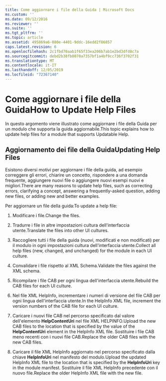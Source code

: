 ```yaml
---
title: Come aggiornare i file della Guida | Microsoft Docs
ms.custom: ''
ms.date: 09/12/2016
ms.reviewer: ''
ms.suite: ''
ms.tgt_pltfrm: ''
ms.topic: article
ms.assetid: 495869a6-080e-4401-9ddc-16edd2f86857
caps.latest.revision: 6
ms.openlocfilehash: 2c1fbd70aab1f65f33ea206b7ab1e2bd3dfd8c7a
ms.sourcegitcommit: debd2b38fb8070a7357bf1a4bf9cc736f3702f31
ms.translationtype: MT
ms.contentlocale: it-IT
ms.lasthandoff: 12/05/2019
ms.locfileid: "72367140"
---
```

# <a name="how-to-update-help-files"></a><span data-ttu-id="6182c-102">Come aggiornare i file della Guida</span><span class="sxs-lookup"><span data-stu-id="6182c-102">How to Update Help Files</span></span>

<span data-ttu-id="6182c-103">In questo argomento viene illustrato come aggiornare i file della Guida per un modulo che supporta la guida aggiornabile.</span><span class="sxs-lookup"><span data-stu-id="6182c-103">This topic explains how to update help files for a module that supports Updatable Help.</span></span>

## <a name="updating-help-files"></a><span data-ttu-id="6182c-104">Aggiornamento dei file della Guida</span><span class="sxs-lookup"><span data-stu-id="6182c-104">Updating Help Files</span></span>

<span data-ttu-id="6182c-105">Esistono diversi motivi per aggiornare i file della guida, ad esempio correggere gli errori, chiarire un concetto, rispondere a una domanda frequente, aggiungere nuovi file o aggiungere nuovi esempi nuovi e migliori.</span><span class="sxs-lookup"><span data-stu-id="6182c-105">There are many reasons to update help files, such as correcting errors, clarifying a concept, answering a frequently-asked question, adding new files, or adding new and better examples.</span></span>

<span data-ttu-id="6182c-106">Per aggiornare un file della guida:</span><span class="sxs-lookup"><span data-stu-id="6182c-106">To update a help file:</span></span>

1. <span data-ttu-id="6182c-107">Modificare i file.</span><span class="sxs-lookup"><span data-stu-id="6182c-107">Change the files.</span></span>

2. <span data-ttu-id="6182c-108">Tradurre i file in altre impostazioni cultura dell'interfaccia utente.</span><span class="sxs-lookup"><span data-stu-id="6182c-108">Translate the files into other UI cultures.</span></span>

3. <span data-ttu-id="6182c-109">Raccogliere tutti i file della guida (nuovi, modificati e non modificati) per il modulo in ogni impostazioni cultura dell'interfaccia utente.</span><span class="sxs-lookup"><span data-stu-id="6182c-109">Collect all help files (new, changed, and unchanged) for the module in each UI culture.</span></span>

4. <span data-ttu-id="6182c-110">Convalidare i file rispetto al XML Schema.</span><span class="sxs-lookup"><span data-stu-id="6182c-110">Validate the files against the XML schema.</span></span>

5. <span data-ttu-id="6182c-111">Ricompilare i file CAB per ogni lingua dell'interfaccia utente.</span><span class="sxs-lookup"><span data-stu-id="6182c-111">Rebuild the CAB files for each UI culture.</span></span>

6. <span data-ttu-id="6182c-112">Nel file XML HelpInfo, incrementare i numeri di versione del file CAB per ogni lingua dell'interfaccia utente.</span><span class="sxs-lookup"><span data-stu-id="6182c-112">In the HelpInfo XML file, increment the version numbers of the CAB file for each UI culture.</span></span>

7. <span data-ttu-id="6182c-113">Caricare i nuovi file CAB nel percorso specificato dal valore dell'elemento **HelpContentUri** nel file XML HELPINFO.</span><span class="sxs-lookup"><span data-stu-id="6182c-113">Upload the new CAB files to the location that is specified by the value of the **HelpContentUri** element in the HelpInfo XML file.</span></span> <span data-ttu-id="6182c-114">Sostituire i file CAB meno recenti con i nuovi file CAB.</span><span class="sxs-lookup"><span data-stu-id="6182c-114">Replace the older CAB files with the new CAB files.</span></span>

8. <span data-ttu-id="6182c-115">Caricare il file XML HelpInfo aggiornato nel percorso specificato dalla chiave **HelpInfoUri** nel manifesto del modulo.</span><span class="sxs-lookup"><span data-stu-id="6182c-115">Upload the updated HelpInfo XML file to the location that is specified by the **HelpInfoUri** key in the module manifest.</span></span> <span data-ttu-id="6182c-116">Sostituire il file XML HelpInfo precedente con il nuovo file.</span><span class="sxs-lookup"><span data-stu-id="6182c-116">Replace the older HelpInfo XML file with the new file.</span></span>